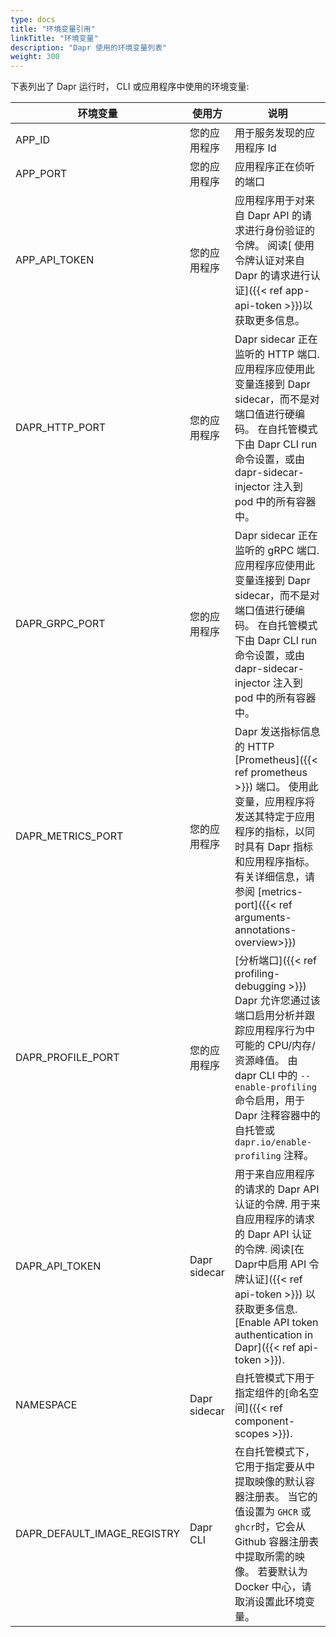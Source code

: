 ```yaml
---
type: docs
title: "环境变量引用"
linkTitle: "环境变量"
description: "Dapr 使用的环境变量列表"
weight: 300
---
```


下表列出了 Dapr 运行时， CLI 或应用程序中使用的环境变量:

| 环境变量                          | 使用方          | 说明                                                                                                                                                                                 |
| ----------------------------- | ------------ | ---------------------------------------------------------------------------------------------------------------------------------------------------------------------------------- |
| APP_ID                        | 您的应用程序       | 用于服务发现的应用程序 Id                                                                                                                                                                     |
| APP_PORT                      | 您的应用程序       | 应用程序正在侦听的端口                                                                                                                                                                        |
| APP_API_TOKEN               | 您的应用程序       | 应用程序用于对来自 Dapr API 的请求进行身份验证的令牌。 阅读[ 使用令牌认证对来自 Dapr 的请求进行认证]({{< ref app-api-token >}})以获取更多信息。                                                                                    |
| DAPR_HTTP_PORT              | 您的应用程序       | Dapr sidecar 正在监听的 HTTP 端口. 应用程序应使用此变量连接到 Dapr sidecar，而不是对端口值进行硬编码。 在自托管模式下由 Dapr CLI run 命令设置，或由 dapr-sidecar-injector 注入到 pod 中的所有容器中。                                          |
| DAPR_GRPC_PORT              | 您的应用程序       | Dapr sidecar 正在监听的 gRPC 端口. 应用程序应使用此变量连接到 Dapr sidecar，而不是对端口值进行硬编码。 在自托管模式下由 Dapr CLI run 命令设置，或由 dapr-sidecar-injector 注入到 pod 中的所有容器中。                                          |
| DAPR_METRICS_PORT           | 您的应用程序       | Dapr 发送指标信息的 HTTP [Prometheus]({{< ref prometheus >}}) 端口。 使用此变量，应用程序将发送其特定于应用程序的指标，以同时具有 Dapr 指标和应用程序指标。 有关详细信息，请参阅 [metrics-port]({{< ref arguments-annotations-overview>}})     |
| DAPR_PROFILE_PORT           | 您的应用程序       | [分析端口]({{< ref profiling-debugging >}}) Dapr 允许您通过该端口启用分析并跟踪应用程序行为中可能的 CPU/内存/资源峰值。 由 dapr CLI 中的 `--enable-profiling` 命令启用，用于 Dapr 注释容器中的自托管或 `dapr.io/enable-profiling` 注释。      |
| DAPR_API_TOKEN              | Dapr sidecar | 用于来自应用程序的请求的 Dapr API 认证的令牌. 用于来自应用程序的请求的 Dapr API 认证的令牌. 阅读[在 Dapr中启用 API 令牌认证]({{< ref api-token >}}) 以获取更多信息. [Enable API token authentication in Dapr]({{< ref api-token >}}). |
| NAMESPACE                     | Dapr sidecar | 自托管模式下用于指定组件的[命名空间]({{< ref component-scopes >}}).                                                                                                                                 |
| DAPR_DEFAULT_IMAGE_REGISTRY | Dapr CLI     | 在自托管模式下，它用于指定要从中提取映像的默认容器注册表。 当它的值设置为 `GHCR` 或 `ghcr`时，它会从 Github 容器注册表中提取所需的映像。 若要默认为 Docker 中心，请取消设置此环境变量。                                                                       |
